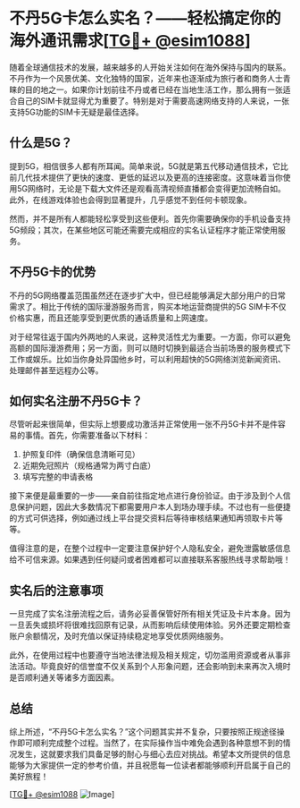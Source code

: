 # 不丹5G卡怎么实名？——轻松搞定你的海外通讯需求[[TG💪+ @esim1088](https://t.me/s/esim1088)]

随着全球通信技术的发展，越来越多的人开始关注如何在海外保持与国内的联系。不丹作为一个风景优美、文化独特的国家，近年来也逐渐成为旅行者和商务人士青睐的目的地之一。如果你计划前往不丹或者已经在当地生活工作，那么拥有一张适合自己的SIM卡就显得尤为重要了。特别是对于需要高速网络支持的人来说，一张支持5G功能的SIM卡无疑是最佳选择。

## 什么是5G？

提到5G，相信很多人都有所耳闻。简单来说，5G就是第五代移动通信技术，它比前几代技术提供了更快的速度、更低的延迟以及更高的连接密度。这意味着当你使用5G网络时，无论是下载大文件还是观看高清视频直播都会变得更加流畅自如。此外，在线游戏体验也会得到显著提升，几乎感觉不到任何卡顿现象。

然而，并不是所有人都能轻松享受到这些便利。首先你需要确保你的手机设备支持5G频段；其次，在某些地区可能还需要完成相应的实名认证程序才能正常使用服务。

## 不丹5G卡的优势

不丹的5G网络覆盖范围虽然还在逐步扩大中，但已经能够满足大部分用户的日常需求了。相比于传统的国际漫游服务而言，购买本地运营商提供的5G SIM卡不仅价格实惠，而且还能享受到更优质的通话质量和上网速度。

对于经常往返于国内外两地的人来说，这种灵活性尤为重要。一方面，你可以避免高额的国际漫游费用；另一方面，则可以随时切换到最适合当前场景的服务模式下工作或娱乐。比如当你身处异国他乡时，可以利用超快的5G网络浏览新闻资讯、处理邮件甚至远程办公等。

## 如何实名注册不丹5G卡？

尽管听起来很简单，但实际上想要成功激活并正常使用一张不丹5G卡并不是件容易的事情。首先，你需要准备以下材料：

1. 护照复印件（确保信息清晰可见）
2. 近期免冠照片（规格通常为两寸白底）
3. 填写完整的申请表格

接下来便是最重要的一步——亲自前往指定地点进行身份验证。由于涉及到个人信息保护问题，因此大多数情况下都需要用户本人到场办理手续。不过也有一些便捷的方式可供选择，例如通过线上平台提交资料后等待审核结果通知再领取卡片等等。

值得注意的是，在整个过程中一定要注意保护好个人隐私安全，避免泄露敏感信息给不可信来源。如果遇到任何疑问或者困难都可以直接联系客服热线寻求帮助哦！

## 实名后的注意事项

一旦完成了实名注册流程之后，请务必妥善保管好所有相关凭证及卡片本身。因为一旦丢失或损坏将很难找回原有记录，从而影响后续使用体验。另外还要定期检查账户余额情况，及时充值以保证持续稳定地享受优质网络服务。

此外，在使用过程中也要遵守当地法律法规及相关规定，切勿滥用资源或者从事非法活动。毕竟良好的信誉度不仅关系到个人形象问题，还会影响到未来再次入境时是否顺利通关等诸多方面因素。

## 总结

综上所述，“不丹5G卡怎么实名？”这个问题其实并不复杂，只要按照正规途径操作即可顺利完成整个过程。当然了，在实际操作当中难免会遇到各种意想不到的情况发生，这就要求我们具备足够的耐心与细心去应对挑战。希望本文所提供的信息能够为大家提供一定的参考价值，并且祝愿每一位读者都能够顺利开启属于自己的美好旅程！

[[TG💪+ @esim1088](https://t.me/s/esim1088) ![Image](https://i.postimg.cc/4NQfJmqS/Snipaste-2025-05-13-00-14-12.png)]